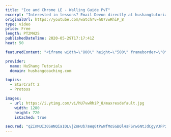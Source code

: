 ```yaml
---
title: "Ice and Chrome LE - Walling Guide PvT"
excerpt: "Interested in lessons? Email Devon directly at hushangtutorials@outlook.com ------------------------------------------------------------------------------------------------------- Want to support HuShang Tutorials directly? Patreon is a website where you can contribute a monthly donation that will help"
originalUrl: https://youtube.com/watch?v=hU7vwRhiP_8
type: video
price: Free
length: PT2M42S
publishedDateTime: 2020-05-29T17:17:41Z
heat: 50

featuredContent: "<iframe width=\"800\" height=\"500\" frameborder=\"0\" src=\"https://www.youtube.com/embed/hU7vwRhiP_8\" allow=\"accelerometer; autoplay; encrypted-media; gyroscope; picture-in-picture\" allowfullscreen></iframe>"

provider:
  name: HuShang Tutorials
  domain: hushangcoaching.com

topics:
  - StarCraft 2
  - Protoss

images:
  - url: https://i.ytimg.com/vi/hU7vwRhiP_8/maxresdefault.jpg
    width: 1280
    height: 720
    isCached: true

secured: "qZInMUI30SWNQiaIDLvjZnHUb7aWq6tPwWfMoSGBQl4sFSrw6NtJdCgyVJFPzUsbIODGVL7QRxOG/w7AJ3fFPZ6+SCBd4HjHjIC6aPDBQggs+7BSxEh/iWrABiN6+6mK5FfUL3insBbyNQKUVGG365a/8emy6QfF70dtVYUnVq5DRf1Fz3MmVEL/n0cEoEOOZfy1gDD01y/USs0ZQV1Cl6ECLzPzneAvlqovNaPJiIyWM9JRfWblWLy7QgffbHo0h4AwRWwSYOnOPfX/PJIPdu4pySD+XIUwqXUr8eQFLBGR8PXjjC6oEzt4C3YqOqzHeYazne6aBNYUWdMT2ZTE87pXKcHgUraNAEEjFQzF7lR96cxTuDCoJSk4eCgtHXaoidPLest0fT1VtuYdxuQF5C9EFvUyD7qpTnUm+mcSlKE=;InqPxnyO3CJElDxtDoqcBw=="
---
```


